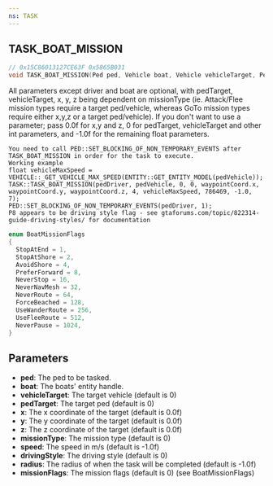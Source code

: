 ```yaml
---
ns: TASK
---
```

## TASK_BOAT_MISSION

```c
// 0x15C86013127CE63F 0x5865B031
void TASK_BOAT_MISSION(Ped ped, Vehicle boat, Vehicle vehicleTarget, Ped pedTarget, float x, float y, float z, int missionType, float speed, int drivingStyle, float radius, int missionFlags);
```

All parameters except driver and boat are optional, with pedTarget, vehicleTarget, x, y, z being dependent on missionType (ie. Attack/Flee mission types require a target ped/vehicle, whereas GoTo mission types require either x,y,z or a target ped/vehicle). If you don't want to use a parameter; pass 0.0f for x,y and z, 0 for pedTarget, vehicleTarget and other int parameters, and -1.0f for the remaining float parameters.

```
You need to call PED::SET_BLOCKING_OF_NON_TEMPORARY_EVENTS after TASK_BOAT_MISSION in order for the task to execute.
Working example
float vehicleMaxSpeed = VEHICLE::_GET_VEHICLE_MAX_SPEED(ENTITY::GET_ENTITY_MODEL(pedVehicle));
TASK::TASK_BOAT_MISSION(pedDriver, pedVehicle, 0, 0, waypointCoord.x, waypointCoord.y, waypointCoord.z, 4, vehicleMaxSpeed, 786469, -1.0, 7);
PED::SET_BLOCKING_OF_NON_TEMPORARY_EVENTS(pedDriver, 1);
P8 appears to be driving style flag - see gtaforums.com/topic/822314-guide-driving-styles/ for documentation
```

```c
enum BoatMissionFlags
{
  StopAtEnd = 1,
  StopAtShore = 2,
  AvoidShore = 4,
  PreferForward = 8,
  NeverStop = 16,
  NeverNavMesh = 32,
  NeverRoute = 64,
  ForceBeached = 128,
  UseWanderRoute = 256,
  UseFleeRoute = 512,
  NeverPause = 1024,
}
```

## Parameters
* **ped**: The ped to be tasked.
* **boat**: The boats' entity handle.
* **vehicleTarget**: The target vehicle (default is 0)
* **pedTarget**: The target ped (default is 0)
* **x**: The x coordinate of the target (default is 0.0f)
* **y**: The y coordinate of the target (default is 0.0f)
* **z**: The z coordinate of the target (default is 0.0f)
* **missionType**: The mission type (default is 0)
* **speed**: The speed in m/s (default is -1.0f)
* **drivingStyle**: The driving style (default is 0)
* **radius**: The radius of when the task will be completed (default is -1.0f)
* **missionFlags**: The mission flags (default is 0) (see BoatMissionFlags)
